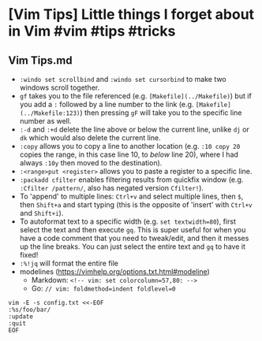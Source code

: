 # [Vim Tips] Little things I forget about in Vim #vim #tips #tricks

## Vim Tips.md

- `:windo set scrollbind` and `:windo set cursorbind` to make two windows scroll together.
- `gf` takes you to the file referenced (e.g. `[Makefile](../Makefile)`) but if you add a `:` followed by a line number to the link (e.g. `[Makefile](../Makefile:123)`) then pressing `gF` will take you to the specific line number as well.
- `:-d` and `:+d` delete the line above or below the current line, unlike `dj` or `dk` which would also delete the current line.
- `:copy` allows you to copy a line to another location (e.g. `:10 copy 20` copies the range, in this case line 10, to _below_ line 20), where I had always `:10y` then moved to the destination).
- `:<range>put <register>` allows you to paste a register to a specific line.
- `:packadd cfilter` enables filtering results from quickfix window (e.g. `:Cfilter /pattern/`, also has negated version `Cfilter!`).
- To 'append' to multiple lines: `Ctrl+v` and select multiple lines, then `$`, then `Shift+a` and start typing (this is the opposite of 'insert' with `Ctrl+v` and `Shift+i`).
- To autoformat text to a specific width (e.g. `set textwidth=80`), first select the text and then execute `gq`. This is super useful for when you have a code comment that you need to tweak/edit, and then it messes up the line breaks. You can just select the entire text and `gq` to have it fixed!
- `:%!jq` will format the entire file
- modelines (https://vimhelp.org/options.txt.html#modeline)
  - Markdown: `<!-- vim: set colorcolumn=57,80: -->`
  - Go: `// vim: foldmethod=indent foldlevel=0`

```shell
vim -E -s config.txt <<-EOF
:%s/foo/bar/
:update
:quit
EOF
```

